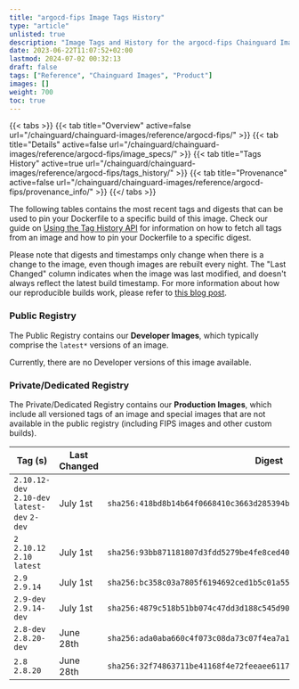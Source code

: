 ```yaml
---
title: "argocd-fips Image Tags History"
type: "article"
unlisted: true
description: "Image Tags and History for the argocd-fips Chainguard Image"
date: 2023-06-22T11:07:52+02:00
lastmod: 2024-07-02 00:32:13
draft: false
tags: ["Reference", "Chainguard Images", "Product"]
images: []
weight: 700
toc: true
---
```


{{< tabs >}}
{{< tab title="Overview" active=false url="/chainguard/chainguard-images/reference/argocd-fips/" >}}
{{< tab title="Details" active=false url="/chainguard/chainguard-images/reference/argocd-fips/image_specs/" >}}
{{< tab title="Tags History" active=true url="/chainguard/chainguard-images/reference/argocd-fips/tags_history/" >}}
{{< tab title="Provenance" active=false url="/chainguard/chainguard-images/reference/argocd-fips/provenance_info/" >}}
{{</ tabs >}}

The following tables contains the most recent tags and digests that can be used to pin your Dockerfile to a specific build of this image. Check our guide on [Using the Tag History API](/chainguard/chainguard-images/using-the-tag-history-api/) for information on how to fetch all tags from an image and how to pin your Dockerfile to a specific digest.

Please note that digests and timestamps only change when there is a change to the image, even though images are rebuilt every night. The "Last Changed" column indicates when the image was last modified, and doesn't always reflect the latest build timestamp. For more information about how our reproducible builds work, please refer to [this blog post](https://www.chainguard.dev/unchained/reproducing-chainguards-reproducible-image-builds).

### Public Registry
The Public Registry contains our **Developer Images**, which typically comprise the `latest*` versions of an image.

Currently, there are no Developer versions of this image available.

### Private/Dedicated Registry
The Private/Dedicated Registry contains our **Production Images**, which include all versioned tags of an image and special images that are not available in the public registry (including FIPS images and other custom builds).

| Tag (s)                                        | Last Changed | Digest                                                                    |
|------------------------------------------------|--------------|---------------------------------------------------------------------------|
|  `2.10.12-dev` `2.10-dev` `latest-dev` `2-dev` | July 1st     | `sha256:418bd8b14b64f0668410c3663d285394bf1ae2e9c09f19cdecb53f15e1f522f9` |
|  `2` `2.10.12` `2.10` `latest`                 | July 1st     | `sha256:93bb871181807d3fdd5279be4fe8ced407fd3186882ab274d6d49eae0ed98680` |
|  `2.9` `2.9.14`                                | July 1st     | `sha256:bc358c03a7805f6194692ced1b5c01a552a69aa966011196582356fe330f36e4` |
|  `2.9-dev` `2.9.14-dev`                        | July 1st     | `sha256:4879c518b51bb074c47dd3d188c545d901cdfdb16cc0b3cbf477465cbf2d3c06` |
|  `2.8-dev` `2.8.20-dev`                        | June 28th    | `sha256:ada0aba660c4f073c08da73c07f4ea7a16122361c93690072c9f87f314df1d61` |
|  `2.8` `2.8.20`                                | June 28th    | `sha256:32f74863711be41168f4e72feeaee61178913f05f383cfef15618396c2431946` |

